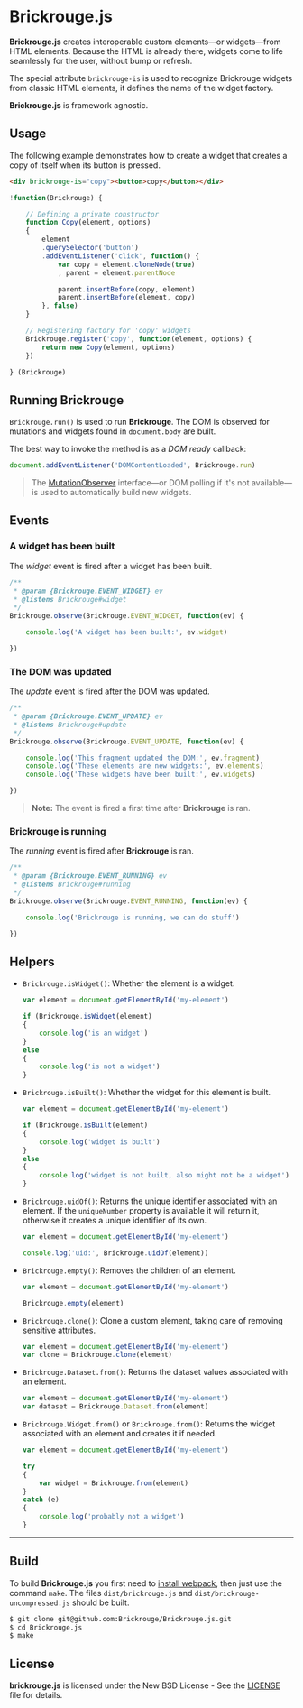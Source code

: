 # Brickrouge.js

**Brickrouge.js** creates interoperable custom elements—or widgets—from HTML
elements. Because the HTML is already there, widgets come to life seamlessly for the user, without
bump or refresh.

The special attribute `brickrouge-is` is used to recognize Brickrouge widgets from classic HTML
elements, it defines the name of the widget factory.

**Brickrouge.js** is framework agnostic.





## Usage

The following example demonstrates how to create a widget that creates a copy of itself when its
button is pressed.

```html
<div brickrouge-is="copy"><button>copy</button></div>
```

```js
!function(Brickrouge) {

	// Defining a private constructor
	function Copy(element, options)
	{
		element
		.querySelector('button')
		.addEventListener('click', function() {
			var copy = element.cloneNode(true)
			, parent = element.parentNode

			parent.insertBefore(copy, element)
			parent.insertBefore(element, copy)
		}, false)
	}

	// Registering factory for 'copy' widgets
	Brickrouge.register('copy', function(element, options) {
		return new Copy(element, options)
	})

} (Brickrouge)
```





## Running Brickrouge

`Brickrouge.run()` is used to run **Brickrouge**. The DOM is observed for mutations and widgets
found in `document.body` are built.

The best way to invoke the method is as a _DOM ready_ callback:

```js
document.addEventListener('DOMContentLoaded', Brickrouge.run)
```

> The [MutationObserver][] interface—or DOM polling if it's not available—is used to
automatically build new widgets.





## Events

### A widget has been built

The _widget_ event is fired after a widget has been built.

```js
/**
 * @param {Brickrouge.EVENT_WIDGET} ev
 * @listens Brickrouge#widget
 */
Brickrouge.observe(Brickrouge.EVENT_WIDGET, function(ev) {

    console.log('A widget has been built:', ev.widget)

})
```





### The DOM was updated

The _update_ event is fired after the DOM was updated.

```js
/**
 * @param {Brickrouge.EVENT_UPDATE} ev
 * @listens Brickrouge#update
 */
Brickrouge.observe(Brickrouge.EVENT_UPDATE, function(ev) {

    console.log('This fragment updated the DOM:', ev.fragment)
    console.log('These elements are new widgets:', ev.elements)
    console.log('These widgets have been built:', ev.widgets)

})
```

> **Note:** The event is fired a first time after **Brickrouge** is ran.





### Brickrouge is running

The _running_ event is fired after **Brickrouge** is ran.

```js
/**
 * @param {Brickrouge.EVENT_RUNNING} ev
 * @listens Brickrouge#running
 */
Brickrouge.observe(Brickrouge.EVENT_RUNNING, function(ev) {

	console.log('Brickrouge is running, we can do stuff')

})
```






## Helpers

- `Brickrouge.isWidget()`: Whether the element is a widget.

	```js
	var element = document.getElementById('my-element')
	
	if (Brickrouge.isWidget(element)
	{
		console.log('is an widget')
	}
	else
	{
		console.log('is not a widget')
	}
	```

- `Brickrouge.isBuilt()`: Whether the widget for this element is built.

	```js
	var element = document.getElementById('my-element')
	
	if (Brickrouge.isBuilt(element)
	{
		console.log('widget is built')
	}
	else
	{
		console.log('widget is not built, also might not be a widget')
	}
	```

- `Brickrouge.uidOf()`: Returns the unique identifier associated with an element. If the
`uniqueNumber` property is available it will return it, otherwise it creates a unique identifier of
its own.

	```js
	var element = document.getElementById('my-element')

	console.log('uid:', Brickrouge.uidOf(element))
	```

- `Brickrouge.empty()`: Removes the children of an element.

	```js
	var element = document.getElementById('my-element')
	
	Brickrouge.empty(element)
	```

- `Brickrouge.clone()`: Clone a custom element, taking care of removing sensitive attributes.

	```js
	var element = document.getElementById('my-element')
	var clone = Brickrouge.clone(element)
	```

- `Brickrouge.Dataset.from()`: Returns the dataset values associated with an element.

	```js
	var element = document.getElementById('my-element')
	var dataset = Brickrouge.Dataset.from(element)
	```

- `Brickrouge.Widget.from()` or `Brickrouge.from()`: Returns the widget associated with an element
and creates it if needed.

	```js
	var element = document.getElementById('my-element')
	
	try
	{
		var widget = Brickrouge.from(element) 
	}
	catch (e)
	{
		console.log('probably not a widget')
	}
	```





----------





## Build

To build **Brickrouge.js** you first need to [install webpack](http://webpack.github.io/docs/installation.html), then just use the command `make`. The files `dist/brickrouge.js` and `dist/brickrouge-uncompressed.js` should be built.

```bash
$ git clone git@github.com:Brickrouge/Brickrouge.js.git
$ cd Brickrouge.js
$ make
```





## License

**brickrouge.js** is licensed under the New BSD License - See the [LICENSE](LICENSE) file for details.





[MutationObserver]: https://developer.mozilla.org/en/docs/Web/API/MutationObserver
